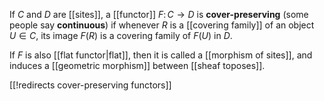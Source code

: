 If $C$ and $D$ are [[sites]], a [[functor]] $F\colon C\to D$ is **cover-preserving** (some people say **continuous**) if whenever $R$ is a [[covering family]] of an object $U\in C$, its image $F(R)$ is a covering family of $F(U)$ in $D$.

If $F$ is also [[flat functor|flat]], then it is called a [[morphism of sites]], and induces a [[geometric morphism]] between [[sheaf toposes]].

[[!redirects cover-preserving functors]]
